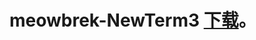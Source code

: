 # meowbrek-NewTerm3 [下载](https://github.com/liyu-qi/liyu-qi.github.io/releases/download/meow-NewTerm3beta/meow_1.1.7-NewTerm3.beta.ipa "喜欢的话就关注李子吧")。
